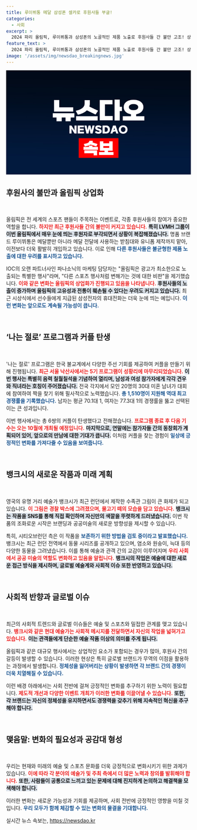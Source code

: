 ```yaml
---
title: 루이뷔통 메달 삼성폰 셀카로 후원사들 부글!
categories:
  - 사회
excerpt: >
  2024 파리 올림픽, 루이뷔통과 삼성폰의 노골적인 제품 노출로 후원사들 간 불만 고조! 상업화의 물결 속 올림픽의 순수성은 과연 지켜질까? 클릭해 궁금증을 해결하세요!
feature_text: >
  2024 파리 올림픽, 루이뷔통과 삼성폰의 노골적인 제품 노출로 후원사들 간 불만 고조! 상업화의 물결 속 올림픽의 순수성은 과연 지켜질까? 클릭해 궁금증을 해결하세요!
image: '/assets/img/newsdao_breakingnews.jpg'
---
```


<p><img src="/assets/img/newsdao_breakingnews.jpg" alt="koreaapp 속보" /></p>

<h2 data-ke-size="size26">후원사의 불만과 올림픽 상업화</h2>

<p data-ke-size="size16">&nbsp;</p> 

<p>올림픽은 전 세계의 스포츠 팬들이 주목하는 이벤트로, 각종 후원사들의 참여가 중요한 역할을 합니다. <b><span style="color: #ee2323;">하지만 최근 후원사들 간의 불만이 커지고 있습니다.</span></b> <b><span style="background-color: #21538527;">특히 LVMH 그룹이 이번 올림픽에서 매우 눈에 띄는 후원자로 부각되면서 상황이 복잡해졌습니다.</span></b> 명품 브랜드 루이뷔통은 메달뿐만 아니라 메달 전달에 사용하는 받침대와 유니폼 제작까지 맡아, 이전보다 더욱 활발히 개입하고 있습니다. 이로 인해 <b><span style="color: #1a5490;">다른 후원사들은 불균형한 제품 노출에 대한 우려를 표시하고 있습니다.</span></b> </p>

<p>IOC의 오랜 파트너사인 파나소닉의 마케팅 담당자는 "올림픽은 광고가 최소한으로 노출되는 특별한 행사"라며, "다른 스포츠 행사처럼 변해가는 것에 대한 비판"을 제기했습니다. <b><span style="color: #ee2323;">이와 같은 변화는 올림픽의 상업화가 진행되고 있음을 나타냅니다.</span></b> <b><span style="background-color: #21538527;">후원사들의 노출이 증가하며 올림픽의 고유성과 전통이 훼손될 수 있다는 우려도 커지고 있습니다.</span></b> 최근 시상식에서 선수들에게 지급된 삼성전자의 휴대전화는 더욱 눈에 띄는 예입니다. <b><span style="color: #1a5490;">이런 변화는 앞으로도 계속될 가능성이 큽니다.</span></b> </p>

<p data-ke-size="size16">&nbsp;</p> 

<h2 data-ke-size="size26">‘나는 절로’ 프로그램과 커플 탄생</h2>

<p data-ke-size="size16">&nbsp;</p>

<p>'나는 절로' 프로그램은 한국 불교계에서 다양한 주선 기회를 제공하여 커플을 만들기 위해 진행됩니다. <b><span style="color: #ee2323;">최근 서울 낙산사에서는 5기 프로그램이 성황리에 마무리되었습니다.</span></b> <b><span style="background-color: #21538527;">이번 행사는 특별히 음력 칠월칠석을 기념하여 열리며, 남성과 여성 참가자에게 각각 견우와 직녀라는 호칭이 주어졌습니다.</span></b> 전국 각지에서 모인 20명의 30대 미혼 남녀가 대회에 참여하여 짝을 찾기 위해 필사적으로 노력했습니다. <b><span style="color: #1a5490;">총 1,510명이 지원해 역대 최고 경쟁률을 기록했습니다.</span></b> 남자는 평균 70.1대 1, 여자는 77.3대 1의 경쟁률을 뚫고 선택된 이는 큰 성과입니다. </p>

<p>이번 행사에서는 총 6쌍의 커플이 탄생했다고 전해졌습니다. <b><span style="color: #ee2323;">프로그램 종료 후 다음 기수는 오는 10월에 개최될 예정입니다.</span></b> <b><span style="background-color: #21538527;">마지막으로, 연말에는 참가자들 간의 동창회가 계획되어 있어, 앞으로의 만남에 대한 기대가 큽니다.</span></b>  이처럼 커플을 찾는 경험이 <b><span style="color: #1a5490;">일상에 긍정적인 변화를 가져다줄 수 있음을 보여줍니다.</span></b> </p>

<p data-ke-size="size16">&nbsp;</p> 

<h2 data-ke-size="size26">뱅크시의 새로운 작품과 미래 계획</h2>

<p data-ke-size="size16">&nbsp;</p> 

<p>영국의 유명 거리 예술가 뱅크시가 최근 런던에서 제작한 수족관 그림이 큰 화제가 되고 있습니다. <b><span style="color: #ee2323;">이 그림은 경찰 박스에 그려졌으며, 물고기 떼의 모습을 담고 있습니다.</span></b> <b><span style="background-color: #21538527;">뱅크시는 작품을 SNS를 통해 직접 확인하며 자신만의 색깔을 뚜렷하게 드러냈습니다.</span></b> 이번 작품의 조화로운 시작은 브랜딩과 공공미술의 새로운 방향성을 제시할 수 있습니다. </p>

<p>특히, 시티오브런던 측은 이 작품을 <b><span style="color: #1a5490;">보존하기 위한 방법을 검토 중이라고 발표했습니다.</span></b> 뱅크시는 최근 런던 전역에서 동물 시리즈를 공개하고 있으며, 염소와 원숭이, 늑대 등의 다양한 동물을 그려냈습니다. 이를 통해 예술과 관객 간의 교감이 이루어지며 <b><span style="color: #ee2323;">우리 사회에서 공공 미술의 역할도 변화하고 있음을 알립니다.</span></b> <b><span style="background-color: #21538527;">뱅크시의 작업은 예술에 대한 새로운 접근 방식을 제시하며, 글로벌 예술계와 사회적 이슈 또한 반영하고 있습니다.</span></b> </p>

<p data-ke-size="size16">&nbsp;</p> 

<h2 data-ke-size="size26">사회적 반향과 글로벌 이슈</h2>

<p data-ke-size="size16">&nbsp;</p> 

<p>최근의 사회적 트렌드와 글로벌 이슈들은 예술 및 스포츠와 밀접한 관계를 맺고 있습니다. <b><span style="color: #ee2323;">뱅크시와 같은 현대 예술가는 사회적 메시지를 전달하면서 자신의 작업을 넓혀가고 있습니다.</span></b> <b><span style="background-color: #21538527;">이는 관객들에게 단순한 예술 작품 이상의 의미를 주게 됩니다.</span></b> </p>

<p>올림픽과 같은 대규모 행사에서는 상업적인 요소가 포함되는 경우가 많아, 후원사 간의 갈등이 발생할 수 있습니다. 이러한 현상은 특히 글로벌 브랜드가 무역의 이점을 활용하는 과정에서 발생합니다. <b><span style="color: #1a5490;">정체성을 잃어버리는 상황이 발생하면 각 브랜드 간의 경쟁이 더욱 치열해질 수 있습니다.</span></b> </p>

<p>이런 배경 아래에서는 사회 전반에 걸쳐 긍정적인 변화를 추구하기 위한 노력이 필요합니다. <b><span style="color: #ee2323;">제도적 개선과 다양한 이벤트 개최가 이러한 변화를 이끌어낼 수 있습니다.</span></b> <b><span style="background-color: #21538527;">또한, 각 브랜드는 자신의 정체성을 유지하면서도 경쟁력을 갖추기 위해 지속적인 혁신을 추구해야 합니다.</span></b> </p>

<p data-ke-size="size16">&nbsp;</p> 

<h2 data-ke-size="size26">맺음말: 변화의 필요성과 공감대 형성</h2>

<p data-ke-size="size16">&nbsp;</p> 

<p>우리는 현재와 미래의 예술 및 스포츠 문화를 더욱 긍정적으로 변화시키기 위한 과제가 있습니다. <b><span style="color: #ee2323;">이에 따라 각 분야의 예술가 및 주최 측에서 더 많은 노력과 창의를 발휘해야 합니다.</span></b> <b><span style="background-color: #21538527;">또한, 사람들이 공통으로 느끼고 있는 문제에 대해 진지하게 논의하고 해결책을 모색해야 합니다.</span></b> </p>

<p>이러한 변화는 새로운 가능성과 기회를 제공하며, 사회 전반에 긍정적인 영향을 미칠 것입니다. <b><span style="color: #1a5490;">우리 모두가 함께 체감할 수 있는 변화의 물결을 기대합니다.</span></b> </p>
실시간 뉴스 속보는, <a href="https://newsdao.kr" rel="dofollow">https://newsdao.kr</a>


